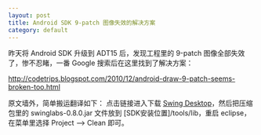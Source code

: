 ```yaml
---
layout: post
title: Android SDK 9-patch 图像失效的解决方案
category: default
---
```


昨天将 Android SDK 升级到 ADT15 后，发现工程里的 9-patch 图像全部失效了，惨不忍睹，一番 Google 搜索后在这里找到了解决方案：

<http://codetrips.blogspot.com/2010/12/android-draw-9-patch-seems-broken-too.html>

原文墙外，简单搬运翻译如下： 
点击链接进入下载 [Swing Desktop](http://download.java.net/javadesktop/swinglabs/releases/0.8/)，然后把压缩包里的 swinglabs-0.8.0.jar 文件放到 [SDK安装位置]/tools/lib，重启 eclipse，在菜单里选择 Project –> Clean 即可。